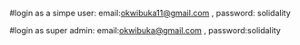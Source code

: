 #login as a simpe user:
email:okwibuka11@gmail.com , 
password: solidality

#login as super admin:
email:okwibuka@gmail.com , 
password:solidality
